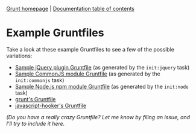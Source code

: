 [Grunt homepage](http://gruntjs.com/) | [Documentation table of contents](toc.md)

# Example Gruntfiles

Take a look at these example Gruntfiles to see a few of the possible variations:

* [Sample jQuery plugin Gruntfile](https://github.com/gruntjs/grunt-jquery-example/blob/master/Gruntfile.js) (as generated by the `init:jquery` task)
* [Sample CommonJS module Gruntfile](https://github.com/gruntjs/grunt-commonjs-example/blob/master/Gruntfile.js) (as generated by the `init:commonjs` task)
* [Sample Node.js npm module Gruntfile](https://github.com/gruntjs/grunt-node-example/blob/master/Gruntfile.js) (as generated by the `init:node` task)
* [grunt's Gruntfile](../Gruntfile.js)
* [javascript-hooker's Gruntfile](https://github.com/cowboy/javascript-hooker/blob/master/Gruntfile.js)

_(Do you have a really crazy Gruntfile? Let me know by filing an issue, and I'll try to include it here._
